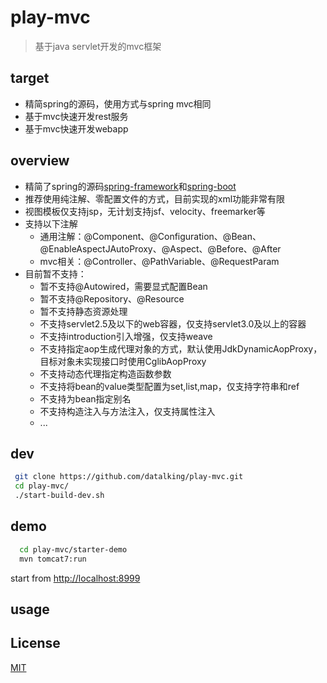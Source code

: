 # play-mvc   
>基于java servlet开发的mvc框架   

## target
- 精简spring的源码，使用方式与spring mvc相同
- 基于mvc快速开发rest服务
- 基于mvc快速开发webapp

## overview
- 精简了spring的源码[spring-framework](https://github.com/spring-projects/spring-framework)和[spring-boot](https://github.com/spring-projects/spring-boot) 
- 推荐使用纯注解、零配置文件的方式，目前实现的xml功能非常有限
- 视图模板仅支持jsp，无计划支持jsf、velocity、freemarker等   
- 支持以下注解
    - 通用注解：@Component、@Configuration、@Bean、@EnableAspectJAutoProxy、@Aspect、@Before、@After
    - mvc相关：@Controller、@PathVariable、@RequestParam
- 目前暂不支持：
    - 暂不支持@Autowired，需要显式配置Bean  
    - 暂不支持@Repository、@Resource  
    - 暂不支持静态资源处理  
    - 不支持servlet2.5及以下的web容器，仅支持servlet3.0及以上的容器
    - 不支持introduction引入增强，仅支持weave  
    - 不支持指定aop生成代理对象的方式，默认使用JdkDynamicAopProxy，目标对象未实现接口时使用CglibAopProxy
    - 不支持动态代理指定构造函数参数
    - 不支持将bean的value类型配置为set,list,map，仅支持字符串和ref  
    - 不支持为bean指定别名
    - 不支持构造注入与方法注入，仅支持属性注入
    - ...
    

## dev 
```sh
 git clone https://github.com/datalking/play-mvc.git
 cd play-mvc/
 ./start-build-dev.sh
```

## demo
```sh
  cd play-mvc/starter-demo
  mvn tomcat7:run
```

start from [http://localhost:8999](http://localhost:8999)

## usage

## License
[MIT](http://opensource.org/licenses/MIT)




